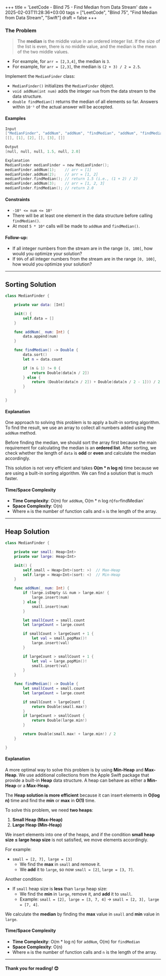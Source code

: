 +++
title = 'LeetCode - Blind 75 - Find Median from Data Stream'
date = 2025-02-03T11:28:36+03:00
tags = ["LeetCode", "Blind 75", "Find Median from Data Stream", "Swift"]
draft = false
+++

### The Problem  
> The **median** is the middle value in an ordered integer list. If the size of the list is even, there is no middle value, and the median is the mean of the two middle values.  
* For example, for `arr = [2,3,4]`, the median is `3`.  
* For example, for `arr = [2,3]`, the median is `(2 + 3) / 2 = 2.5`.  

Implement the `MedianFinder` class:  
* `MedianFinder()` initializes the `MedianFinder` object.  
* `void addNum(int num)` adds the integer `num` from the data stream to the data structure.  
* `double findMedian()` returns the median of all elements so far. Answers within `10⁻⁵` of the actual answer will be accepted.  

#### Examples  
```swift
Input
["MedianFinder", "addNum", "addNum", "findMedian", "addNum", "findMedian"]
[[], [1], [2], [], [3], []]

Output
[null, null, null, 1.5, null, 2.0]

Explanation
MedianFinder medianFinder = new MedianFinder();
medianFinder.addNum(1);    // arr = [1]
medianFinder.addNum(2);    // arr = [1, 2]
medianFinder.findMedian(); // return 1.5 (i.e., (1 + 2) / 2)
medianFinder.addNum(3);    // arr = [1, 2, 3]
medianFinder.findMedian(); // return 2.0
```

#### Constraints  
* `-10⁵ <= num <= 10⁵`  
* There will be at least one element in the data structure before calling `findMedian()`.  
* At most `5 * 10⁴` calls will be made to `addNum` and `findMedian()`.  

#### Follow-up:  
* If all integer numbers from the stream are in the range `[0, 100]`, how would you optimize your solution?  
* If `99%` of all integer numbers from the stream are in the range `[0, 100]`, how would you optimize your solution?  

---

## Sorting Solution  
```swift
class MedianFinder {

    private var data: [Int]

    init() {
        self.data = []
    }

    func addNum(_ num: Int) {
        data.append(num)
    }

    func findMedian() -> Double {
        data.sort()
        let n = data.count

        if (n & 1) != 0 {
            return Double(data[n / 2])
        } else {
            return (Double(data[n / 2]) + Double(data[n / 2 - 1])) / 2
        }
    }

}
```

#### Explanation  
One approach to solving this problem is to apply a built-in sorting algorithm. To find the result, we use an array to collect all numbers added using the `addNum` method.  

Before finding the median, we should sort the array first because the main requirement for calculating the median is an **ordered list**. After sorting, we check whether the length of `data` is **odd** or **even** and calculate the median accordingly.  

This solution is not very efficient and takes **O(m * n log n)** time because we are using a built-in sorting algorithm. We can find a solution that is much faster.  

#### Time/Space Complexity  
* **Time Complexity**: O(m) for `addNum`, O(m * n log n)` for `findMedian`  
* **Space Complexity**: O(n)  
* Where `m` is the number of function calls and `n` is the length of the array.  

---

## Heap Solution  
```swift
class MedianFinder {

    private var small: Heap<Int>
    private var large: Heap<Int>

    init() {
        self.small = Heap<Int>(sort: >)  // Max-Heap
        self.large = Heap<Int>(sort: <)  // Min-Heap
    }

    func addNum(_ num: Int) {
        if !large.isEmpty && num > large.min! {
            large.insert(num)
        } else {
            small.insert(num)
        }

        let smallCount = small.count
        let largeCount = large.count

        if smallCount > largeCount + 1 {
            let val = small.popMax()!
            large.insert(val)
        }

        if largeCount > smallCount + 1 {
            let val = large.popMin()!
            small.insert(val)
        }
    }

    func findMedian() -> Double {
        let smallCount = small.count
        let largeCount = large.count

        if smallCount > largeCount {
            return Double(small.max!)
        }
        if largeCount > smallCount {
            return Double(large.min!)
        }

        return Double(small.max! + large.min!) / 2
    }

}
```

#### Explanation  
A more optimal way to solve this problem is by using **Min-Heap** and **Max-Heap**. We use additional collections from the Apple Swift package that provide a built-in **Heap** data structure. A heap can behave as either a **Min-Heap** or a **Max-Heap**.  

The **Heap solution is more efficient** because it can insert elements in **O(log n)** time and find the **min** or **max** in **O(1)** time.  

To solve this problem, we need **two heaps**:  
1. **Small Heap (Max-Heap)**  
2. **Large Heap (Min-Heap)**  

We insert elements into one of the heaps, and if the condition **small heap size ≤ large heap size** is not satisfied, we move elements accordingly.  

For example:  
* `small = [2, 7], large = [3]`  
  - We find the **max** in `small` and remove it.  
  - We **add** it to `large`, so now `small = [2]`, `large = [3, 7]`.  

Another condition:  
* If `small` heap size is **less** than `large` heap size:  
  - We find the **min** in `large`, remove it, and **add** it to `small`.  
  - Example: `small = [2], large = [3, 7, 4]` → `small = [2, 3], large = [7, 4]`.  

We calculate the **median** by finding the **max** value in `small` and **min** value in `large`.  

#### Time/Space Complexity  
* **Time Complexity**: O(m * log n) for `addNum`, O(m) for `findMedian`  
* **Space Complexity**: O(n)  
* Where `m` is the number of function calls and `n` is the length of the array.  

---

#### Thank you for reading! 😊
